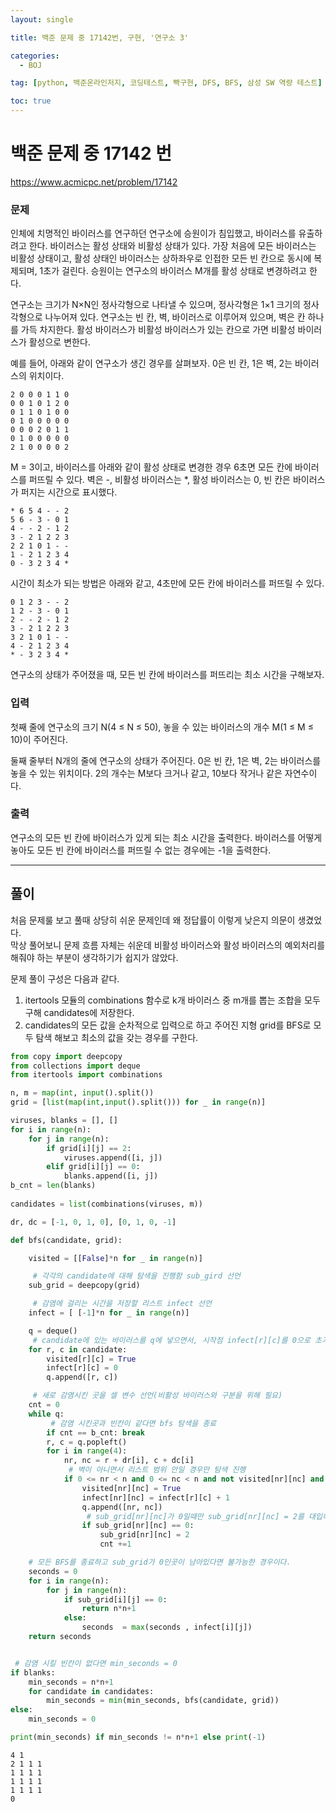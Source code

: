 ```yaml
---
layout: single

title: 백준 문제 중 17142번, 구현, '연구소 3'

categories:
  - BOJ

tag: [python, 백준온라인저지, 코딩테스트, 빡구현, DFS, BFS, 삼성 SW 역량 테스트]

toc: true
---
```

# 백준 문제 중 17142 번
<a>https://www.acmicpc.net/problem/17142</a>

### 문제

인체에 치명적인 바이러스를 연구하던 연구소에 승원이가 침입했고, 바이러스를 유출하려고 한다. 바이러스는 활성 상태와 비활성 상태가 있다. 가장 처음에 모든 바이러스는 비활성 상태이고, 활성 상태인 바이러스는 상하좌우로 인접한 모든 빈 칸으로 동시에 복제되며, 1초가 걸린다. 승원이는 연구소의 바이러스 M개를 활성 상태로 변경하려고 한다.

연구소는 크기가 N×N인 정사각형으로 나타낼 수 있으며, 정사각형은 1×1 크기의 정사각형으로 나누어져 있다. 연구소는 빈 칸, 벽, 바이러스로 이루어져 있으며, 벽은 칸 하나를 가득 차지한다. 활성 바이러스가 비활성 바이러스가 있는 칸으로 가면 비활성 바이러스가 활성으로 변한다.

예를 들어, 아래와 같이 연구소가 생긴 경우를 살펴보자. 0은 빈 칸, 1은 벽, 2는 바이러스의 위치이다.

    2 0 0 0 1 1 0
    0 0 1 0 1 2 0
    0 1 1 0 1 0 0
    0 1 0 0 0 0 0
    0 0 0 2 0 1 1
    0 1 0 0 0 0 0
    2 1 0 0 0 0 2

M = 3이고, 바이러스를 아래와 같이 활성 상태로 변경한 경우 6초면 모든 칸에 바이러스를 퍼뜨릴 수 있다. 벽은 -, 비활성 바이러스는 *, 활성 바이러스는 0, 빈 칸은 바이러스가 퍼지는 시간으로 표시했다.


    * 6 5 4 - - 2
    5 6 - 3 - 0 1
    4 - - 2 - 1 2
    3 - 2 1 2 2 3
    2 2 1 0 1 - -
    1 - 2 1 2 3 4
    0 - 3 2 3 4 *

시간이 최소가 되는 방법은 아래와 같고, 4초만에 모든 칸에 바이러스를 퍼뜨릴 수 있다.

    0 1 2 3 - - 2
    1 2 - 3 - 0 1
    2 - - 2 - 1 2
    3 - 2 1 2 2 3
    3 2 1 0 1 - -
    4 - 2 1 2 3 4
    * - 3 2 3 4 *

연구소의 상태가 주어졌을 때, 모든 빈 칸에 바이러스를 퍼뜨리는 최소 시간을 구해보자.

### 입력

첫째 줄에 연구소의 크기 N(4 ≤ N ≤ 50), 놓을 수 있는 바이러스의 개수 M(1 ≤ M ≤ 10)이 주어진다.

둘째 줄부터 N개의 줄에 연구소의 상태가 주어진다. 0은 빈 칸, 1은 벽, 2는 바이러스를 놓을 수 있는 위치이다. 2의 개수는 M보다 크거나 같고, 10보다 작거나 같은 자연수이다.

### 출력

연구소의 모든 빈 칸에 바이러스가 있게 되는 최소 시간을 출력한다. 바이러스를 어떻게 놓아도 모든 빈 칸에 바이러스를 퍼뜨릴 수 없는 경우에는 -1을 출력한다.

---

## 풀이

처음 문제룰 보고 풀때 상당히 쉬운 문제인데 왜 정답률이 이렇게 낮은지 의문이 생겼었다.  
 막상 풀어보니 문제 흐름 자체는 쉬운데 비활성 바이러스와 활성 바이러스의 예외처리를 해줘야 하는 부분이 생각하기가 쉽지가 않았다.

문제 풀이 구성은 다음과 같다.  
1. itertools 모듈의 combinations 함수로 k개 바이러스 중 m개를 뽑는 조합을 모두 구해 candidates에 저장한다.
2. candidates의 모든 값을 순차적으로 입력으로 하고 주어진 지형 grid를 BFS로 모두 탐색 해보고 최소의 값을 갖는 경우를 구한다.


```python
from copy import deepcopy
from collections import deque
from itertools import combinations

n, m = map(int, input().split())
grid = [list(map(int,input().split())) for _ in range(n)]

viruses, blanks = [], []
for i in range(n):
    for j in range(n):
        if grid[i][j] == 2:
            viruses.append([i, j])
        elif grid[i][j] == 0:
            blanks.append([i, j])
b_cnt = len(blanks)
 
candidates = list(combinations(viruses, m))

dr, dc = [-1, 0, 1, 0], [0, 1, 0, -1]

def bfs(candidate, grid):

    visited = [[False]*n for _ in range(n)]

     # 각각의 candidate에 대해 탐색을 진행함 sub_gird 선언
    sub_grid = deepcopy(grid)

     # 감염에 걸리는 시간을 저장할 리스트 infect 선언
    infect = [ [-1]*n for _ in range(n)]

    q = deque()
     # candidate에 있는 바이러스를 q에 넣으면서, 시작점 infect[r][c]를 0으로 초기화
    for r, c in candidate:
        visited[r][c] = True
        infect[r][c] = 0
        q.append([r, c])

     # 새로 감염시킨 곳을 셀 변수 선언(비활성 바이러스와 구분을 위해 필요)
    cnt = 0
    while q:
         # 감염 시킨곳과 빈칸이 같다면 bfs 탐색을 종료
        if cnt == b_cnt: break
        r, c = q.popleft()
        for i in range(4):
            nr, nc = r + dr[i], c + dc[i]
             # 벽이 아니면서 리스트 범위 안일 경우만 탐색 진행
            if 0 <= nr < n and 0 <= nc < n and not visited[nr][nc] and sub_grid[nr][nc] != 1:
                visited[nr][nc] = True
                infect[nr][nc] = infect[r][c] + 1
                q.append([nr, nc])
                 # sub_grid[nr][nc]가 0일때만 sub_grid[nr][nc] = 2를 대입하고, cnt를 1 증가시킴
                if sub_grid[nr][nc] == 0:
                    sub_grid[nr][nc] = 2
                    cnt +=1

    # 모든 BFS를 종료하고 sub_grid가 0인곳이 남아있다면 불가능한 경우이다.                
    seconds = 0
    for i in range(n):
        for j in range(n):
            if sub_grid[i][j] == 0:
                return n*n+1
            else:
                seconds  = max(seconds , infect[i][j])
    return seconds


 # 감염 시킬 빈칸이 없다면 min_seconds = 0 
if blanks:                
    min_seconds = n*n+1
    for candidate in candidates:
        min_seconds = min(min_seconds, bfs(candidate, grid))
else:
    min_seconds = 0

print(min_seconds) if min_seconds != n*n+1 else print(-1)
```

    4 1
    2 1 1 1
    1 1 1 1
    1 1 1 1
    1 1 1 1
    0

